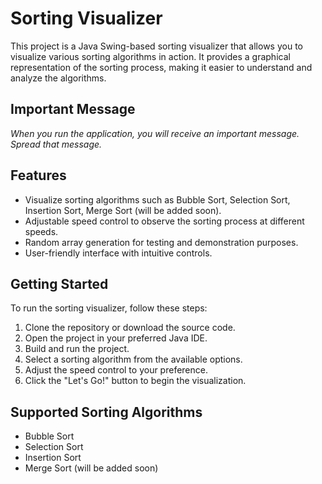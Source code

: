 # Sorting Visualizer

This project is a Java Swing-based sorting visualizer that allows you to visualize various sorting algorithms in action. It provides a graphical representation of the sorting process, making it easier to understand and analyze the algorithms.

## Important Message

*When you run the application, you will receive an important message. Spread that message.*

## Features

- Visualize sorting algorithms such as Bubble Sort, Selection Sort, Insertion Sort, Merge Sort (will be added soon).
- Adjustable speed control to observe the sorting process at different speeds.
- Random array generation for testing and demonstration purposes.
- User-friendly interface with intuitive controls.

## Getting Started

To run the sorting visualizer, follow these steps:

1. Clone the repository or download the source code.
2. Open the project in your preferred Java IDE.
3. Build and run the project.
4. Select a sorting algorithm from the available options.
5. Adjust the speed control to your preference.
6. Click the "Let's Go!" button to begin the visualization.

## Supported Sorting Algorithms

- Bubble Sort
- Selection Sort
- Insertion Sort
- Merge Sort (will be added soon)
